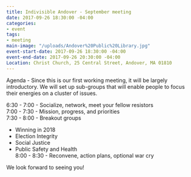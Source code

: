 ```yaml
---
title: Indivisible Andover - September meeting
date: 2017-09-26 18:30:00 -04:00
categories:
- event
tags:
- meeting
main-image: "/uploads/Andover%20Public%20Library.jpg"
event-start-date: 2017-09-26 18:30:00 -04:00
event-end-date: 2017-09-26 20:30:00 -04:00
Location: Christ Church, 25 Central Street, Andover, MA 01810
---
```


Agenda - Since this is our first working meeting, it will be largely introductory. We will set up sub-groups that will enable people to focus their energies on a cluster of issues. 

6:30 - 7:00 - Socialize, network, meet your fellow resistors<BR>
7:00 - 7:30 - Mission, progress, and priorities<BR>
7:30 - 8:00 - Breakout groups<BR>
* Winning in 2018<BR>
* Election Integrity<BR>
* Social Justice<BR>
* Public Safety and Health<BR>
8:00 - 8:30 - Reconvene, action plans, optional war cry<BR>

We look forward to seeing you!